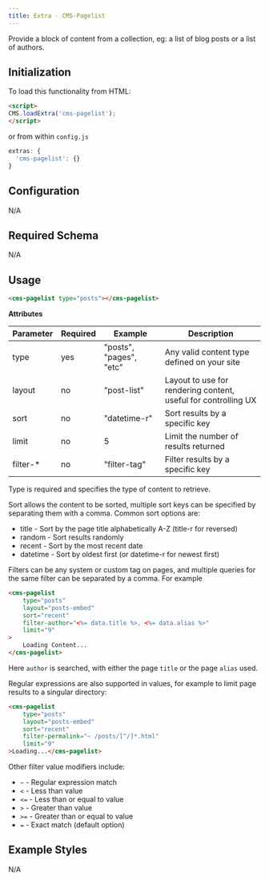 ```yaml
---
title: Extra - CMS-Pagelist
---
```


Provide a block of content from a collection, eg: a list of blog posts or a list of authors.


## Initialization

To load this functionality from HTML:

```html
<script>
CMS.loadExtra('cms-pagelist');
</script>
```

or from within `config.js`

```js
extras: {
  'cms-pagelist': {}
}
```


## Configuration

N/A


## Required Schema

N/A


## Usage

```html
<cms-pagelist type="posts"></cms-pagelist>
```

**Attributes**


| Parameter | Required | Example                 | Description                                                        |
|-----------|----------|-------------------------|--------------------------------------------------------------------|
| type      | yes      | "posts", "pages", "etc" | Any valid content type defined on your site                        |
| layout    | no       | "post-list"             | Layout to use for rendering content, useful for controlling UX     |
| sort      | no       | "datetime-r"            | Sort results by a specific key                                     |
| limit     | no       | 5                       | Limit the number of results returned                               |
| filter-*  | no       | "filter-tag"            | Filter results by a specific key                                   |


Type is required and specifies the type of content to retrieve.

Sort allows the content to be sorted, multiple sort keys can be specified by separating them with a comma.
Common sort options are:

* title - Sort by the page title alphabetically A-Z (title-r for reversed)
* random - Sort results randomly
* recent - Sort by the most recent date
* datetime - Sort by oldest first (or datetime-r for newest first)

Filters can be any system or custom tag on pages, and multiple queries for the same filter
can be separated by a comma.  For example

```html
<cms-pagelist
    type="posts"
    layout="posts-embed"
    sort="recent"
    filter-author="<%= data.title %>, <%= data.alias %>"
    limit="9"
>
	Loading Content...
</cms-pagelist>
```

Here `author` is searched, with either the page `title` or the page `alias` used.

Regular expressions are also supported in values, for example to limit page results to a singular directory:

```html
<cms-pagelist
    type="posts"
    layout="posts-embed"
    sort="recent"
    filter-permalink="~ /posts/[^/]*.html"
    limit="9"
>Loading...</cms-pagelist>
```

Other filter value modifiers include:

* `~` - Regular expression match
* `<` - Less than value
* `<=` - Less than or equal to value
* `>` - Greater than value
* `>=` - Greater than or equal to value
* `=` - Exact match (default option)

## Example Styles

N/A
